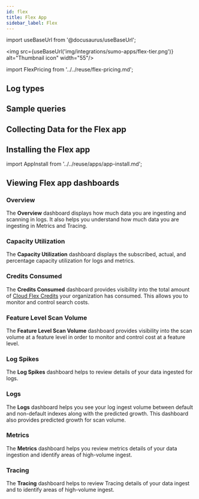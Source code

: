 ```yaml
---
id: flex
title: Flex App
sidebar_label: Flex
---
```


import useBaseUrl from '@docusaurus/useBaseUrl';

<img src={useBaseUrl('img/integrations/sumo-apps/flex-tier.png')} alt="Thumbnail icon" width="55"/>

import FlexPricing from '../../reuse/flex-pricing.md';

<FlexPricing/>

## Log types


## Sample queries


## Collecting Data for the Flex app


## Installing the Flex app

import AppInstall from '../../reuse/apps/app-install.md';

<AppInstall/>

## Viewing Flex app dashboards

### Overview

<!-- awaiting image from apps team -->

The **Overview** dashboard displays how much data you are ingesting and scanning in logs. It also helps you understand how much data you are ingesting in Metrics and Tracing.

### Capacity Utilization

<!-- awaiting image from apps team -->

The **Capacity Utilization** dashboard displays the subscribed, actual, and percentage capacity utilization for logs and metrics.

### Credits Consumed

<!-- awaiting image from apps team -->

The **Credits Consumed** dashboard provides visibility into the total amount of [Cloud Flex Credits](/docs/manage/manage-subscription/cloud-flex-credits-accounts) your organization has consumed. This allows you to monitor and control search costs.

### Feature Level Scan Volume

<!-- awaiting image from apps team -->

The **Feature Level Scan Volume** dashboard provides visibility into the scan volume at a feature level in order to monitor and control cost at a feature level.

### Log Spikes

<!-- awaiting image from apps team -->

The **Log Spikes** dashboard helps to review details of your data ingested for logs.

### Logs

<!-- awaiting image from apps team -->

The **Logs** dashboard helps you see your log ingest volume between default and non-default indexes along with the predicted growth. This dashboard also provides predicted growth for scan volume.

### Metrics

<!-- awaiting image from apps team -->

The **Metrics** dashboard helps you review metrics details of your data ingestion and identify areas of high-volume ingest.

### Tracing

<!-- awaiting image from apps team -->

The **Tracing** dashboard helps to review Tracing details of your data ingest and to identify areas of high-volume ingest.
